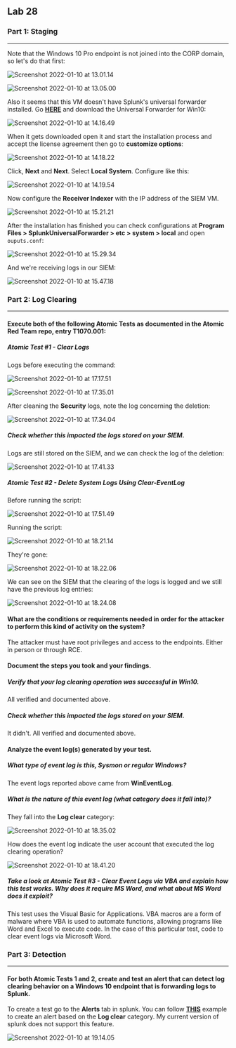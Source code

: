 ## Lab 28

### Part 1: Staging

------

Note that the Windows 10 Pro endpoint is not joined into the CORP domain, so let's do that first:

![Screenshot 2022-01-10 at 13.01.14](https://github.com/pedrocorreiacodes/ops-401/blob/master/screenshots/class-28/Screenshot%202022-01-10%20at%2013.01.14.png)

![Screenshot 2022-01-10 at 13.05.00](https://github.com/pedrocorreiacodes/ops-401/blob/master/screenshots/class-28/Screenshot%202022-01-10%20at%2013.05.00.png)

Also it seems that this VM doesn't have Splunk's universal forwarder installed. Go **[HERE](https://www.splunk.com/en_us/download/universal-forwarder.html)** and download the Universal Forwarder for Win10:

![Screenshot 2022-01-10 at 14.16.49](https://github.com/pedrocorreiacodes/ops-401/blob/master/screenshots/class-28/Screenshot%202022-01-10%20at%2014.16.49.png)

When it gets downloaded open it and start the installation process and accept the license agreement then go to **customize options**:

![Screenshot 2022-01-10 at 14.18.22](https://github.com/pedrocorreiacodes/ops-401/blob/master/screenshots/class-28/Screenshot%202022-01-10%20at%2014.18.22.png)

Click, **Next** and **Next**. Select **Local System**. Configure like this:

![Screenshot 2022-01-10 at 14.19.54](https://github.com/pedrocorreiacodes/ops-401/blob/master/screenshots/class-28/Screenshot%202022-01-10%20at%2014.19.54.png)

Now configure the **Receiver Indexer** with the IP address of the SIEM VM.

![Screenshot 2022-01-10 at 15.21.21](https://github.com/pedrocorreiacodes/ops-401/blob/master/screenshots/class-28/Screenshot%202022-01-10%20at%2015.21.21.png)

After the installation has finished you can check configurations at **Program Files > SplunkUniversalForwarder > etc > system > local** and open `ouputs.conf`:

![Screenshot 2022-01-10 at 15.29.34](https://github.com/pedrocorreiacodes/ops-401/blob/master/screenshots/class-28/Screenshot%202022-01-10%20at%2015.29.34.png)

And we're receiving logs in our SIEM:

![Screenshot 2022-01-10 at 15.47.18](https://github.com/pedrocorreiacodes/ops-401/blob/master/screenshots/class-28/Screenshot%202022-01-10%20at%2015.47.18.png)

### Part 2: Log Clearing

------

#### Execute both of the following Atomic Tests as documented in the Atomic Red Team repo, entry T1070.001:

##### Atomic Test #1 - Clear Logs

Logs before executing the command:

![Screenshot 2022-01-10 at 17.17.51](https://github.com/pedrocorreiacodes/ops-401/blob/master/screenshots/class-28/Screenshot%202022-01-10%20at%2017.17.51.png)

![Screenshot 2022-01-10 at 17.35.01](https://github.com/pedrocorreiacodes/ops-401/blob/master/screenshots/class-28/Screenshot%202022-01-10%20at%2017.35.01.png)

After cleaning the **Security** logs, note the log concerning the deletion:

![Screenshot 2022-01-10 at 17.34.04](https://github.com/pedrocorreiacodes/ops-401/blob/master/screenshots/class-28/Screenshot%202022-01-10%20at%2017.34.04.png)

##### Check whether this impacted the logs stored on your SIEM.

Logs are still stored on the SIEM, and we can check the log of the deletion:

![Screenshot 2022-01-10 at 17.41.33](https://github.com/pedrocorreiacodes/ops-401/blob/master/screenshots/class-28/Screenshot%202022-01-10%20at%2017.41.33.png)

##### Atomic Test #2 - Delete System Logs Using Clear-EventLog

Before running the script:

![Screenshot 2022-01-10 at 17.51.49](https://github.com/pedrocorreiacodes/ops-401/blob/master/screenshots/class-28/Screenshot%202022-01-10%20at%2017.51.49.png)

Running the script:

![Screenshot 2022-01-10 at 18.21.14](https://github.com/pedrocorreiacodes/ops-401/blob/master/screenshots/class-28/Screenshot%202022-01-10%20at%2018.21.14.png)

They're gone:

![Screenshot 2022-01-10 at 18.22.06](https://github.com/pedrocorreiacodes/ops-401/blob/master/screenshots/class-28/Screenshot%202022-01-10%20at%2018.22.06.png)

We can see on the SIEM that the clearing of the logs is logged and we still have the previous log entries:

![Screenshot 2022-01-10 at 18.24.08](https://github.com/pedrocorreiacodes/ops-401/blob/master/screenshots/class-28/Screenshot%202022-01-10%20at%2018.24.08.png)

#### What are the conditions or requirements needed in order for the attacker to perform this kind of activity on the system?

The attacker must have root privileges and access to the endpoints. Either in person or through RCE.

#### Document the steps you took and your findings.

##### Verify that your log clearing operation was successful in Win10.

All verified and documented above.

##### Check whether this impacted the logs stored on your SIEM.

It didn't. All verified and documented above.

#### Analyze the event log(s) generated by your test.

##### What type of event log is this, Sysmon or regular Windows?

The event logs reported above came from **WinEventLog**.

##### What is the nature of this event log (what category does it fall into)?

They fall into the **Log clear** category:

![Screenshot 2022-01-10 at 18.35.02](https://github.com/pedrocorreiacodes/ops-401/blob/master/screenshots/class-28/Screenshot%202022-01-10%20at%2018.35.02.png)

How does the event log indicate the user account that executed the log clearing operation?

![Screenshot 2022-01-10 at 18.41.20](https://github.com/pedrocorreiacodes/ops-401/blob/master/screenshots/class-28/Screenshot%202022-01-10%20at%2018.41.20.png)

##### Take a look at Atomic Test #3 - Clear Event Logs via VBA and explain how this test works. Why does it require MS Word, and what about MS Word does it exploit?

This test uses the Visual Basic for Applications. VBA macros are a form of malware where VBA is used to automate functions, allowing programs like Word and Excel to execute code. In the case of this particular test, code to clear event logs via Microsoft Word.

### Part 3: Detection

------

#### For both Atomic Tests 1 and 2, create and test an alert that can detect log clearing behavior on a Windows 10 endpoint that is forwarding logs to Splunk.

To create a test go to the **Alerts** tab in splunk. You can follow **[THIS](https://docs.splunk.com/Documentation/Splunk/latest/Alert/Alertexamples)** example to create an alert based on the **Log clear** category. My current version of splunk does not support this feature.

![Screenshot 2022-01-10 at 19.14.05](https://github.com/pedrocorreiacodes/ops-401/blob/master/screenshots/class-28/Screenshot%202022-01-10%20at%2019.14.05.png)

